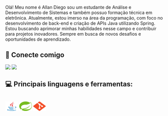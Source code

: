Olá! Meu nome é Allan Diego sou um estudante de Análise e Desenvolvimento de Sistemas e também possuo formação técnica em eletrônica. Atualmente, estou imerso na área da programação, com foco no desenvolvimento de back-end e criação de APIs Java utilizando Spring. Estou buscando aprimorar minhas habilidades nesse campo e contribuir para projetos inovadores. Sempre em busca de novos desafios e oportunidades de aprendizado.

## 📌 Conecte comigo

<div>
  
 <a href="https://www.linkedin.com/in/allandrs/" target="_blank"><img src="https://img.shields.io/badge/-LinkedIn-%230077B5?style=for-the-badge&logo=linkedin&logoColor=white" target="_blank"></a> 
 <a href = "mailto:allandrs@gmail.com"><img src="https://img.shields.io/badge/-Gmail-%23333?style=for-the-badge&logo=gmail&logoColor=white" target="_blank"></a>
  
</div>

## 💻 Principais linguagens e ferramentas:

<div style="display: inline_block"><br>
  
  
  <img align="center" alt="Java" height="30" width="40" src="https://github.com/devicons/devicon/blob/master/icons/java/java-original.svg"> 
  <img align="center" alt="spring framework" height="30" width="40" src="https://github.com/devicons/devicon/blob/master/icons/spring/spring-original.svg">
  <img align="center" alt="Git" height="30" width="40" src="https://github.com/devicons/devicon/blob/master/icons/git/git-original.svg">
  
</div>

##




